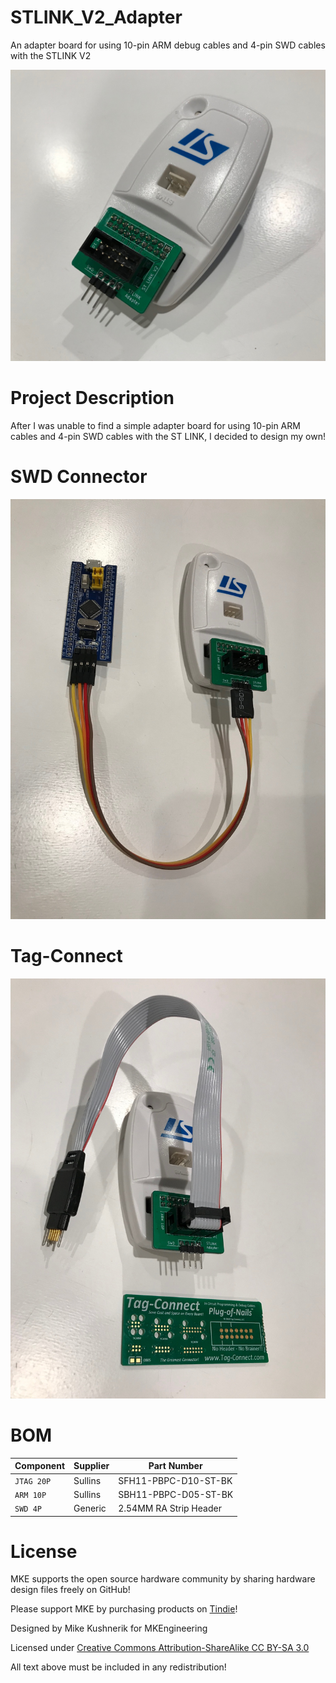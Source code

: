 # STLINK_V2_Adapter
An adapter board for using 10-pin ARM debug cables and 4-pin SWD cables with the STLINK V2

![PCB](Images/adapter_iso.jpg)

# Project Description

After I was unable to find a simple adapter board for using 10-pin ARM cables and 4-pin SWD cables with the ST LINK, I decided to design my own!

# SWD Connector

![SWD](Images/bluepill_iso.jpg)

# Tag-Connect

![Tag-Connect](Images/tag_connect_iso.jpg)

# BOM

| Component | Supplier | Part Number |
| --- | --- | --- |
| `JTAG 20P` | Sullins | SFH11-PBPC-D10-ST-BK |
| `ARM 10P` | Sullins | SBH11-PBPC-D05-ST-BK |
| `SWD 4P` | Generic | 2.54MM RA Strip Header |

# License

MKE supports the open source hardware community by sharing hardware design files freely on GitHub!

Please support MKE by purchasing products on [Tindie](https://www.tindie.com/stores/miekush/)!

Designed by Mike Kushnerik for MKEngineering

Licensed under [Creative Commons Attribution-ShareAlike CC BY-SA 3.0](http://creativecommons.org/licenses/by-sa/3.0/)

All text above must be included in any redistribution!
